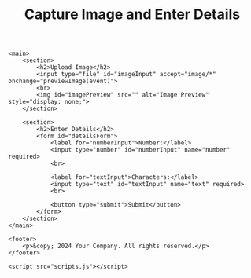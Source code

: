 <!DOCTYPE html>
<html lang="en">
<head>
    <meta charset="UTF-8">
    <meta name="viewport" content="width=device-width, initial-scale=1.0">
    <title>Capture Image and Enter Details</title>
    <link rel="stylesheet" href="styles.css">
</head>
<body>
    <header>
        <h1>Capture Image and Enter Details</h1>
    </header>

    <main>
        <section>
            <h2>Upload Image</h2>
            <input type="file" id="imageInput" accept="image/*" onchange="previewImage(event)">
            <br>
            <img id="imagePreview" src="" alt="Image Preview" style="display: none;">
        </section>

        <section>
            <h2>Enter Details</h2>
            <form id="detailsForm">
                <label for="numberInput">Number:</label>
                <input type="number" id="numberInput" name="number" required>
                <br>

                <label for="textInput">Characters:</label>
                <input type="text" id="textInput" name="text" required>
                <br>

                <button type="submit">Submit</button>
            </form>
        </section>
    </main>

    <footer>
        <p>&copy; 2024 Your Company. All rights reserved.</p>
    </footer>

    <script src="scripts.js"></script>
</body>
</html>

